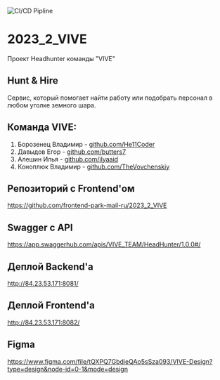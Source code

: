 ![CI/CD Pipline](https://github.com/go-park-mail-ru/2023_2_VIVE/actions/workflows/ci-cd.yml/badge.svg)
# 2023_2_VIVE
Проект Headhunter команды "VIVE"

## Hunt & Hire

Сервис, который помогает найти работу или подобрать персонал в любом уголке земного шара.

## Команда VIVE:

1. Борозенец Владимир - [github.com/He11Coder](https://github.com/He11Coder)
2. Давыдов Егор - [github.com/butters7](https://github.com/butters7)
3. Алешин Илья - [github.com/ilyaaid](https://github.com/ilyaaid)
4. Коноплюк Владимир - [github.com/TheVovchenskiy](https://github.com/TheVovchenskiy)

## Репозиторий с Frontend'ом

https://github.com/frontend-park-mail-ru/2023_2_VIVE

## Swagger с API

https://app.swaggerhub.com/apis/VIVE_TEAM/HeadHunter/1.0.0#/

## Деплой Backend'а

http://84.23.53.171:8081/

## Деплой Frontend'а

http://84.23.53.171:8082/

## Figma

https://www.figma.com/file/tQXPQ7GbdjeQAo5sSza093/VIVE-Design?type=design&node-id=0-1&mode=design

